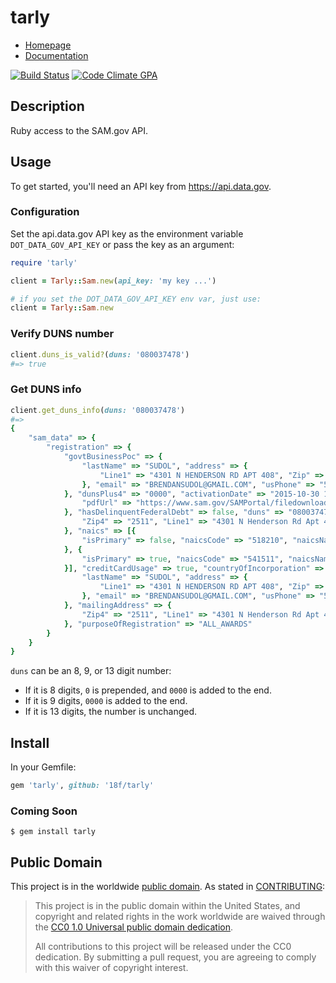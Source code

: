 # tarly

* [Homepage](https://rubygems.org/gems/tarly)
* [Documentation](http://rubydoc.info/gems/tarly/frames)

[![Build Status](https://secure.travis-ci.org//tarly.svg?branch=master)](https://travis-ci.org//tarly)
[![Code Climate GPA](https://codeclimate.com/github//tarly/badges/gpa.svg)](https://codeclimate.com/github//tarly)

## Description

Ruby access to the SAM.gov API.

## Usage

To get started, you'll need an API key from https://api.data.gov.

### Configuration

Set the api.data.gov API key as the environment variable `DOT_DATA_GOV_API_KEY` or pass the key as an argument:

```ruby
require 'tarly'

client = Tarly::Sam.new(api_key: 'my key ...')

# if you set the DOT_DATA_GOV_API_KEY env var, just use:
client = Tarly::Sam.new
```

### Verify DUNS number

```ruby
client.duns_is_valid?(duns: '080037478')
#=> true
```

### Get DUNS info

```ruby
client.get_duns_info(duns: '080037478')
#=>
{
    "sam_data" => {
        "registration" => {
            "govtBusinessPoc" => {
                "lastName" => "SUDOL", "address" => {
                    "Line1" => "4301 N HENDERSON RD APT 408", "Zip" => "22203", "Country" => "USA", "City" => "Arlington", "stateorProvince" => "VA"
                }, "email" => "BRENDANSUDOL@GMAIL.COM", "usPhone" => "5404218332", "firstName" => "BRENDAN"
            }, "dunsPlus4" => "0000", "activationDate" => "2015-10-30 11:42:30.0", "fiscalYearEndCloseDate" => "12/31", "businessTypes" => ["VW", "2X", "27"], "registrationDate" => "2015-10-28 00:00:00.0", "certificationsURL" => {
                "pdfUrl" => "https://www.sam.gov/SAMPortal/filedownload?reportType=1&orgId=%2BFCe4Gq91w3LPzmIapO9KekwldCbu7D2ee%2FlxnUkqFvrQwe3OD%2FJSpI%2FuXW0rrpz&pitId=clfEJcL40D6baXhmKE8hVFZPHUDQegjQvNgn4YGfaL%2Fzh6O%2B%2FUJYaSJJ0dKFPFhm&requestId=Xzq5jdsGDkiXPF4"
            }, "hasDelinquentFederalDebt" => false, "duns" => "080037478", "cage" => "7H1Y7", "hasKnownExclusion" => false, "publicDisplay" => true, "expirationDate" => "2016-10-27 10:53:02.0", "status" => "ACTIVE", "corporateStructureCode" => "2J", "stateOfIncorporation" => "VA", "corporateStructureName" => "Sole Proprietorship", "legalBusinessName" => "Sudol, Brendan", "congressionalDistrict" => "VA 08", "businessStartDate" => "2015-10-28", "statusMessage" => "Active", "lastUpdateDate" => "2015-11-02 17:36:23.0", "submissionDate" => "2015-10-28 10:53:02.0", "samAddress" => {
                "Zip4" => "2511", "Line1" => "4301 N Henderson Rd Apt 408", "Zip" => "22203", "Country" => "USA", "City" => "Arlington", "stateorProvince" => "VA"
            }, "naics" => [{
                "isPrimary" => false, "naicsCode" => "518210", "naicsName" => "DATA PROCESSING, HOSTING, AND RELATED SERVICES"
            }, {
                "isPrimary" => true, "naicsCode" => "541511", "naicsName" => "CUSTOM COMPUTER PROGRAMMING SERVICES"
            }], "creditCardUsage" => true, "countryOfIncorporation" => "USA", "electronicBusinessPoc" => {
                "lastName" => "SUDOL", "address" => {
                    "Line1" => "4301 N HENDERSON RD APT 408", "Zip" => "22203", "Country" => "USA", "City" => "Arlington", "stateorProvince" => "VA"
                }, "email" => "BRENDANSUDOL@GMAIL.COM", "usPhone" => "5404218332", "firstName" => "BRENDAN"
            }, "mailingAddress" => {
                "Zip4" => "2511", "Line1" => "4301 N Henderson Rd Apt 408", "Zip" => "22203", "Country" => "USA", "City" => "Arlington", "stateorProvince" => "VA"
            }, "purposeOfRegistration" => "ALL_AWARDS"
        }
    }
}
```

`duns` can be an 8, 9, or 13 digit number:

- If it is 8 digits, `0` is prepended, and `0000` is added to the end.
- If it is 9 digits, `0000` is added to the end.
- If it is 13 digits, the number is unchanged.

## Install

In your Gemfile:

```ruby
gem 'tarly', github: '18f/tarly'
```

### Coming Soon

```
$ gem install tarly
```

## Public Domain

This project is in the worldwide [public domain](LICENSE.md). As stated in [CONTRIBUTING](CONTRIBUTING.md):

> This project is in the public domain within the United States, and copyright and related rights in the work worldwide are waived through the [CC0 1.0 Universal public domain dedication](https://creativecommons.org/publicdomain/zero/1.0/).
>
> All contributions to this project will be released under the CC0 dedication. By submitting a pull request, you are agreeing to comply with this waiver of copyright interest.
